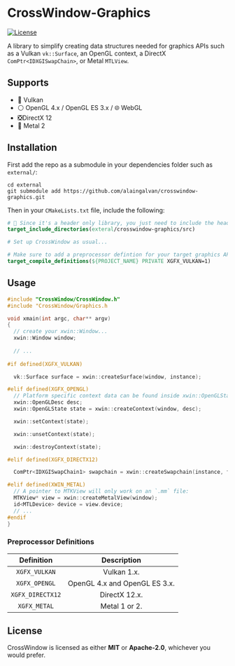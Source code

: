 # CrossWindow-Graphics

[![License][license-img]][license-url]

A library to simplify creating data structures needed for graphics APIs such as a Vulkan `vk::Surface`, an OpenGL context, a DirectX `ComPtr<IDXGISwapChain>`, or Metal `MTLView`.

## Supports

 - 🌋 Vulkan
 - ⚪ OpenGL 4.x / OpenGL ES 3.x / 🌐 WebGL
 - ❎DirectX 12
 - 🤖 Metal 2 

## Installation

First add the repo as a submodule in your dependencies folder such as `external/`:

```
cd external
git submodule add https://github.com/alaingalvan/crosswindow-graphics.git
```

Then in your `CMakeLists.txt` file, include the following:

```cmake
# 🤯 Since it's a header only library, you just need to include the headers!
target_include_directories(exteral/crosswindow-graphics/src)

# Set up CrossWindow as usual...

# Make sure to add a preprocessor defintion for your target graphics API:
target_compile_definitions(${PROJECT_NAME} PRIVATE XGFX_VULKAN=1)
```

## Usage

```cpp
#include "CrossWindow/CrossWindow.h"
#include "CrossWindow/Graphics.h

void xmain(int argc, char** argv)
{
  // create your xwin::Window...
  xwin::Window window;
  
  // ...
  
#if defined(XGFX_VULKAN)

  vk::Surface surface = xwin::createSurface(window, instance);

#elif defined(XGFX_OPENGL)
  // Platform specific context data can be found inside xwin::OpenGLState
  xwin::OpenGLDesc desc;
  xwin::OpenGLState state = xwin::createContext(window, desc);

  xwin::setContext(state);

  xwin::unsetContext(state);

  xwin::destroyContext(state);

#elif defined(XGFX_DIRECTX12)

  ComPtr<IDXGISwapChain1> swapchain = xwin::createSwapchain(instance, factory);

#elif defined(XWIN_METAL)
  // A pointer to MTKView will only work on an `.mm` file:
  MTKView* view = xwin::createMetalView(window);
  id<MTLDevice> device = view.device;
  // ...
#endif
}

```

### Preprocessor Definitions

| Definition | Description |
|:-------------:|:-----------:|
| `XGFX_VULKAN` |  Vulkan 1.x. |
| `XGFX_OPENGL` |  OpenGL 4.x and OpenGL ES 3.x. |
| `XGFX_DIRECTX12` | DirectX 12.x. |
| `XGFX_METAL` | Metal 1 or 2. |

## License

CrossWindow is licensed as either **MIT** or **Apache-2.0**, whichever you would prefer.

[license-img]: https://img.shields.io/:license-mit-blue.svg?style=flat-square
[license-url]: https://opensource.org/licenses/MIT